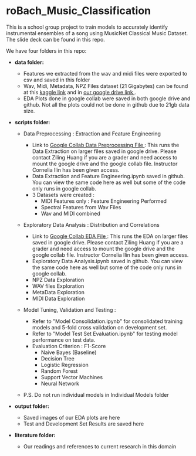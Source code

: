 # roBach_Music_Classification

This is a school group project to train models to accurately identify instrumental ensembles of a song using MusicNet Classical Music Dataset. The slide deck can be found in this repo.

We have four folders in this repo:

- <b> data folder: </b>
  - Features we extracted from the wav and midi files were exported to csv and saved in this folder 
  - Wav, Midi, Metadata, NPZ Files dataset (21 Gigabytes) can be found at this <a href="https://www.kaggle.com/imsparsh/musicnet-dataset/code">kaggle link</a> and in <a href="https://drive.google.com/drive/u/1/folders/1f4AakoH7RQ51WqieexWNDDhywJ0sH3vC">our google drive link </a>.
  - EDA Plots done in google collab were saved in both google drive and github. Not all the plots could not be done in github due to 21gb data size.

- <b> scripts folder: </b>
  - Data Preprocessing : Extraction and Feature Engineering
    - Link to <a href="https://colab.research.google.com/drive/1I5xCF_rOZxNuKLmVRlfRIbiMJtHtykwm?authuser=1#scrollTo=pEGGz1GZCyCD"> Google Collab Data Preprocessing File </a> : This runs the Data Extraction on larger files saved in google drive. Please contact Ziling Huang if you are a grader and need access to mount the google drive and the google collab file. Instructor Cornelia Ilin has been given access.
    - Data Extraction and Feature Engineering.ipynb saved in github. You can view the same code here as well but some of the code only runs in google collab.
    - 3 Datasets were created :                    
      - MIDI Features only : Feature Engineering Performed 
      - Spectral Features from Wav Files
      - Wav and MIDI combined
              
  - Exploratory Data Analysis : Distribution and Correlations 
    - Link to <a href="https://colab.research.google.com/drive/1xwEuh2z3gEDekdTmc5qNzagcIhIRpBBl?authuser=1#scrollTo=qZgc6bu8FFVi"> Google Collab EDA File </a> : This runs the EDA on larger files saved in google drive. Please contact Ziling Huang if you are a grader and need access to mount the google drive and the google collab file. Instructor Cornelia Ilin has been given access.
    - Exploratory Data Analysis.ipynb saved in github. You can view the same code here as well but some of the code only runs in google collab.
    - NPZ Data Exploration
    - WAV files Exploration
    - MetaData Exploration
    - MIDI Data Exploration

  - Model Tuning, Validation and Testing :
    - Refer to "Model Consolidation.ipynb" for consolidated training models and 5-fold cross validation on development set.
    - Refer to "Model Test Set Evaluation.ipynb" for testing model performance on test data.
    - Evaluation Criterion : F1-Score
      - Naive Bayes (Baseline)
      - Decision Tree
      - Logistic Regression
      - Random Forest
      - Support Vector Machines
      - Neural Network
  - P.S. Do not run individual models in Individual Models folder

- <b> output folder: </b>
    - Saved images of our EDA plots are here
    - Test and Development Set Results are saved here

- <b> literature folder: </b>   
    - Our readings and references to current research in this domain 
